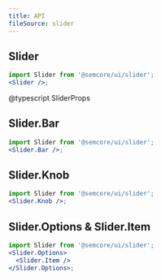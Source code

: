 ```yaml
---
title: API
fileSource: slider
---
```


## Slider

```jsx
import Slider from '@semcore/ui/slider';
<Slider />;
```

@typescript SliderProps

## Slider.Bar

```jsx
import Slider from '@semcore/ui/slider';
<Slider.Bar />;
```

## Slider.Knob

```jsx
import Slider from '@semcore/ui/slider';
<Slider.Knob />;
```

## Slider.Options & Slider.Item

```jsx
import Slider from '@semcore/ui/slider';
<Slider.Options>
  <Slider.Item />
</Slider.Options>;
```
